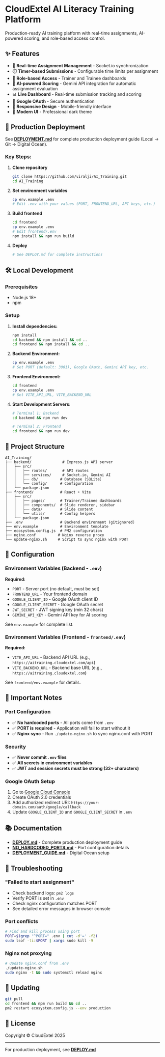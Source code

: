# CloudExtel AI Literacy Training Platform

Production-ready AI training platform with real-time assignments, AI-powered scoring, and role-based access control.

## ✨ Features

- 🎯 **Real-time Assignment Management** - Socket.io synchronization
- ⏱️ **Timer-based Submissions** - Configurable time limits per assignment
- 👥 **Role-based Access** - Trainer and Trainee dashboards
- 🤖 **AI-powered Scoring** - Gemini API integration for automatic assignment evaluation
- 📊 **Live Dashboard** - Real-time submission tracking and scoring
- 🔐 **Google OAuth** - Secure authentication
- 📱 **Responsive Design** - Mobile-friendly interface
- 🎨 **Modern UI** - Professional dark theme

## 🚀 Production Deployment

See **[DEPLOYMENT.md](./DEPLOYMENT.md)** for complete production deployment guide (Local → Git → Digital Ocean).

### Key Steps:

1. **Clone repository**
   ```bash
   git clone https://github.com/viralji/AI_Training.git
   cd AI_Training
   ```

2. **Set environment variables**
   ```bash
   cp env.example .env
   # Edit .env with your values (PORT, FRONTEND_URL, API keys, etc.)
   ```

3. **Build frontend**
   ```bash
   cd frontend
   cp env.example .env
   # Edit frontend/.env
   npm install && npm run build
   ```

4. **Deploy**
   ```bash
   # See DEPLOY.md for complete instructions
   ```

## 🛠️ Local Development

### Prerequisites
- Node.js 18+ 
- npm

### Setup

1. **Install dependencies:**
   ```bash
   npm install
   cd backend && npm install && cd ..
   cd frontend && npm install && cd ..
   ```

2. **Backend Environment:**
   ```bash
   cp env.example .env
   # Set PORT (default: 3001), Google OAuth, Gemini API key, etc.
   ```

3. **Frontend Environment:**
   ```bash
   cd frontend
   cp env.example .env
   # Set VITE_API_URL, VITE_BACKEND_URL
   ```

4. **Start Development Servers:**
   ```bash
   # Terminal 1: Backend
   cd backend && npm run dev
   
   # Terminal 2: Frontend
   cd frontend && npm run dev
   ```

## 📁 Project Structure

```
AI_Training/
├── backend/              # Express.js API server
│   ├── src/
│   │   ├── routes/       # API routes
│   │   ├── services/     # Socket.io, Gemini AI
│   │   ├── db/          # Database (SQLite)
│   │   └── config/      # Configuration
│   └── package.json
├── frontend/            # React + Vite
│   ├── src/
│   │   ├── pages/       # Trainer/Trainee dashboards
│   │   ├── components/  # Slide renderer, sidebar
│   │   ├── data/        # Slide content
│   │   └── utils/       # Config helpers
│   └── package.json
├── .env                 # Backend environment (gitignored)
├── env.example          # Environment template
├── ecosystem.config.js  # PM2 configuration
├── nginx.conf          # Nginx reverse proxy
└── update-nginx.sh     # Script to sync nginx with PORT
```

## 🔧 Configuration

### Environment Variables (Backend - `.env`)

**Required:**
- `PORT` - Server port (no default, must be set)
- `FRONTEND_URL` - Your frontend domain
- `GOOGLE_CLIENT_ID` - Google OAuth client ID
- `GOOGLE_CLIENT_SECRET` - Google OAuth secret
- `JWT_SECRET` - JWT signing key (min 32 chars)
- `GEMINI_API_KEY` - Gemini API key for AI scoring

See `env.example` for complete list.

### Environment Variables (Frontend - `frontend/.env`)

**Required:**
- `VITE_API_URL` - Backend API URL (e.g., `https://aitraining.cloudextel.com/api`)
- `VITE_BACKEND_URL` - Backend base URL (e.g., `https://aitraining.cloudextel.com`)

See `frontend/env.example` for details.

## 📝 Important Notes

### Port Configuration
- ✅ **No hardcoded ports** - All ports come from `.env`
- ✅ **PORT is required** - Application will fail to start without it
- ✅ **Nginx sync** - Run `./update-nginx.sh` to sync nginx.conf with PORT

### Security
- ✅ **Never commit `.env` files**
- ✅ **All secrets in environment variables**
- ✅ **JWT and session secrets must be strong (32+ characters)**

### Google OAuth Setup
1. Go to [Google Cloud Console](https://console.cloud.google.com/)
2. Create OAuth 2.0 credentials
3. Add authorized redirect URI: `https://your-domain.com/auth/google/callback`
4. Update `GOOGLE_CLIENT_ID` and `GOOGLE_CLIENT_SECRET` in `.env`

## 📚 Documentation

- **[DEPLOY.md](./DEPLOY.md)** - Complete production deployment guide
- **[NO_HARDCODED_PORTS.md](./NO_HARDCODED_PORTS.md)** - Port configuration details
- **[DEPLOYMENT_GUIDE.md](./DEPLOYMENT_GUIDE.md)** - Digital Ocean setup

## 🐛 Troubleshooting

### "Failed to start assignment"
- Check backend logs: `pm2 logs`
- Verify PORT is set in `.env`
- Check nginx configuration matches PORT
- See detailed error messages in browser console

### Port conflicts
```bash
# Find and kill process using port
PORT=$(grep "^PORT=" .env | cut -d'=' -f2)
sudo lsof -ti:$PORT | xargs sudo kill -9
```

### Nginx not proxying
```bash
# Update nginx.conf from .env
./update-nginx.sh
sudo nginx -t && sudo systemctl reload nginx
```

## 🔄 Updating

```bash
git pull
cd frontend && npm run build && cd ..
pm2 restart ecosystem.config.js --env production
```

## 📄 License

Copyright © CloudExtel 2025

---

For production deployment, see **[DEPLOY.md](./DEPLOY.md)**
